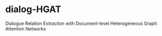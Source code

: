 # dialog-HGAT
Dialogue Relation Extraction with Document-level Heterogeneous Graph Attention Networks
